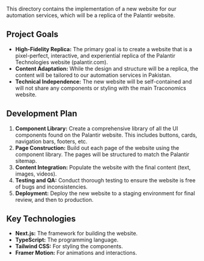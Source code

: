 This directory contains the implementation of a new website for our automation services, which will be a replica of the Palantir website.

## Project Goals

- **High-Fidelity Replica:** The primary goal is to create a website that is a pixel-perfect, interactive, and experiential replica of the Palantir Technologies website (palantir.com).
- **Content Adaptation:** While the design and structure will be a replica, the content will be tailored to our automation services in Pakistan.
- **Technical Independence:** The new website will be self-contained and will not share any components or styling with the main Traconomics website.

## Development Plan

1.  **Component Library:** Create a comprehensive library of all the UI components found on the Palantir website. This includes buttons, cards, navigation bars, footers, etc.
2.  **Page Construction:** Build out each page of the website using the component library. The pages will be structured to match the Palantir sitemap.
3.  **Content Integration:** Populate the website with the final content (text, images, videos).
4.  **Testing and QA:** Conduct thorough testing to ensure the website is free of bugs and inconsistencies.
5.  **Deployment:** Deploy the new website to a staging environment for final review, and then to production.

## Key Technologies

- **Next.js:** The framework for building the website.
- **TypeScript:** The programming language.
- **Tailwind CSS:** For styling the components.
- **Framer Motion:** For animations and interactions.
